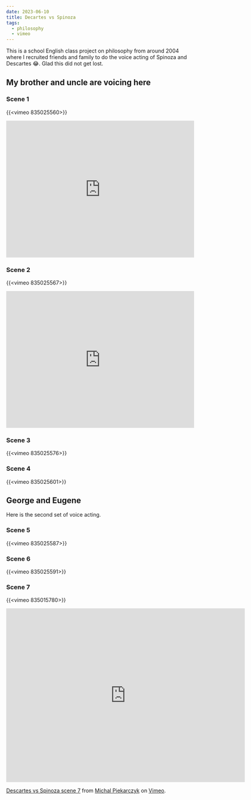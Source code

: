 ```yaml
---
date: 2023-06-10
title: Decartes vs Spinoza
tags:
  - philosophy
  - vimeo
---
```


This is a school English class project on philosophy from around 2004 where I recruited friends and family to do the voice acting of Spinoza and Descartes 😂. Glad this did not get lost.

## My brother and uncle are voicing here

### Scene 1
{{<vimeo 835025560>}}
<div style="padding:72.81% 0 0 0;position:relative;"><iframe src="https://player.vimeo.com/video/835025560?badge=0&amp;autopause=0&amp;player_id=0&amp;app_id=58479" frameborder="0" allow="autoplay; fullscreen; picture-in-picture" allowfullscreen style="position:absolute;top:0;left:0;width:100%;height:100%;" title="Descartes vs Spinoza scene1a"></iframe></div><script src="https://player.vimeo.com/api/player.js"></script>

### Scene 2
{{<vimeo 835025567>}}
<div style="padding:72.81% 0 0 0;position:relative;"><iframe src="https://player.vimeo.com/video/835025567?badge=0&amp;autopause=0&amp;player_id=0&amp;app_id=58479" frameborder="0" allow="autoplay; fullscreen; picture-in-picture" allowfullscreen style="position:absolute;top:0;left:0;width:100%;height:100%;" title="Descartes vs Spinoza scene2"></iframe></div><script src="https://player.vimeo.com/api/player.js"></script>

### Scene 3
{{<vimeo 835025576>}}

### Scene 4
{{<vimeo 835025601>}}


## George and Eugene
Here is the second set of voice acting.

### Scene 5
{{<vimeo 835025587>}}

### Scene 6
{{<vimeo 835025591>}}

### Scene 7
{{<vimeo 835015780>}}

<iframe src="https://player.vimeo.com/video/835015780?h=55f412b60f" width="640" height="466" frameborder="0" allow="autoplay; fullscreen; picture-in-picture" allowfullscreen></iframe>
<p><a href="https://vimeo.com/835015780">Descartes vs Spinoza scene 7</a> from <a href="https://vimeo.com/user126241824">Michal Piekarczyk</a> on <a href="https://vimeo.com">Vimeo</a>.</p>



